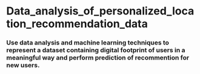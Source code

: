# Data_analysis_of_personalized_location_recommendation_data
### Use data analysis and machine learning techniques to represent a dataset containing digital footprint of users in a meaningful way and perform prediction of recommention for new users. 
